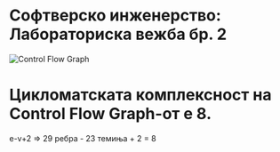 # Софтверско инженерство: Лабораториска вежба бр. 2
![Control Flow Graph](https://user-images.githubusercontent.com/58647649/119895677-5a5f3a80-bf3e-11eb-9026-5a05427bd4a8.png)
# Цикломатската комплексност на Control Flow Graph-от е 8. 
e-v+2 => 29 ребра - 23 темиња + 2 = 8
